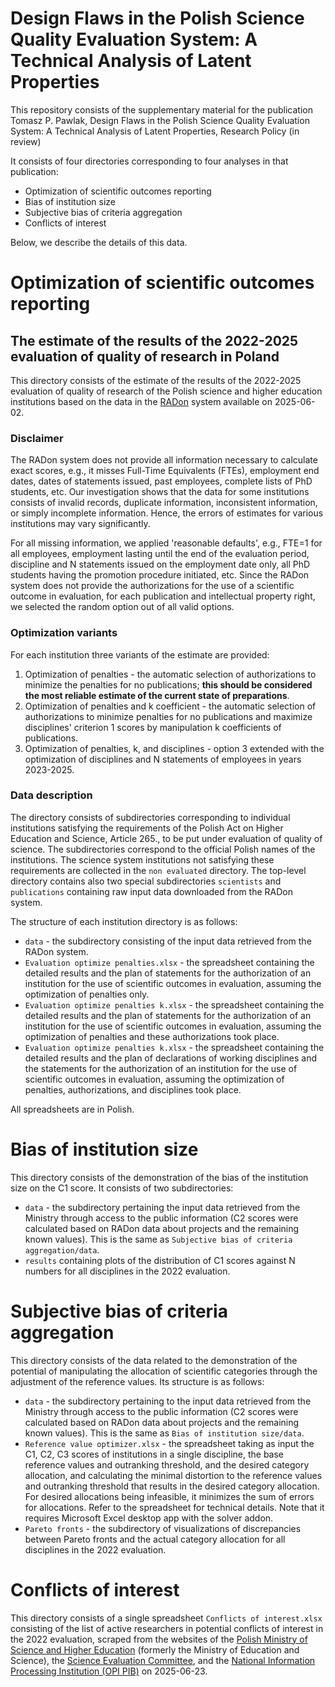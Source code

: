 # Design Flaws in the Polish Science Quality Evaluation System: A Technical Analysis of Latent Properties

This repository consists of the supplementary material for the publication
Tomasz P. Pawlak, Design Flaws in the Polish Science Quality Evaluation System: A Technical Analysis of Latent Properties,
Research Policy (in review)

It consists of four directories corresponding to four analyses in that publication:

* Optimization of scientific outcomes reporting
* Bias of institution size
* Subjective bias of criteria aggregation
* Conflicts of interest

Below, we describe the details of this data.

# Optimization of scientific outcomes reporting

## The estimate of the results of the 2022-2025 evaluation of quality of research in Poland

This directory consists of the estimate of the results of the 2022-2025 evaluation of quality of research of the Polish
science and higher education institutions based on the data in the [RADon](https://radon.nauka.gov.pl) system available
on 2025-06-02.

### Disclaimer

The RADon system does not provide all information necessary to calculate exact scores, e.g., it misses Full-Time
Equivalents (FTEs), employment end dates, dates of statements issued, past employees, complete lists of PhD students,
etc. Our investigation shows that the data for some institutions consists of invalid records, duplicate information,
inconsistent information, or simply incomplete information. Hence, the errors of estimates for various institutions may
vary significantly.

For all missing information, we applied 'reasonable defaults', e.g., FTE=1 for all employees, employment lasting until
the end of the evaluation period, discipline and N statements issued on the employment date only, all PhD students
having the promotion procedure initiated, etc. Since the RADon system does not provide the authorizations for the use
of a scientific outcome in evaluation, for each publication and intellectual property right, we selected the random
option out of all valid options.

### Optimization variants

For each institution three variants of the estimate are provided:

1. Optimization of penalties - the automatic selection of authorizations to minimize the penalties for no publications;
   **this should be considered the most reliable estimate of the current state of preparations**.
2. Optimization of penalties and k coefficient - the automatic selection of authorizations to minimize penalties for
   no publications and maximize disciplines' criterion 1 scores by manipulation k coefficients of publications.
3. Optimization of penalties, k, and disciplines - option 3 extended with the optimization of disciplines and N
   statements of employees in years 2023-2025.

### Data description

The directory consists of subdirectories corresponding to individual institutions satisfying the requirements of the
Polish Act on Higher Education and Science, Article 265., to be put under evaluation of quality of science. The 
subdirectories correspond to the official Polish names of the institutions. The science system institutions not 
satisfying these requirements are collected in the `non evaluated` directory.
The top-level directory contains also two special subdirectories `scientists` and `publications` containing raw input 
data downloaded from the RADon system.

The structure of each institution directory is as follows:

* `data` - the subdirectory consisting of the input data retrieved from the RADon system.
* `Evaluation optimize penalties.xlsx` - the spreadsheet containing the detailed results and the plan of statements 
   for the authorization of an institution for the use of scientific outcomes in evaluation, assuming the optimization 
   of penalties only.
* `Evaluation optimize penalties k.xlsx` - the spreadsheet containing the detailed results and the plan of statements
  for the authorization of an institution for the use of scientific outcomes in evaluation, assuming the optimization
  of penalties and these authorizations took place.
* `Evaluation optimize penalties k.xlsx` - the spreadsheet containing the detailed results and the plan of declarations 
  of working disciplines and the statements for the authorization of an institution for the use of scientific outcomes 
  in evaluation, assuming the optimization of penalties, authorizations, and disciplines took place.

All spreadsheets are in Polish.
  
# Bias of institution size

This directory consists of the demonstration of the bias of the institution size on the C1 score. It consists of two 
subdirectories:

* `data` - the subdirectory pertaining the input data retrieved from the Ministry through access to the public information 
  (C2 scores were calculated based on RADon data about projects and the remaining known values). This is the same as
  `Subjective bias of criteria aggregation/data`.
* `results` containing plots of the distribution of C1 scores against N numbers for all disciplines in the 2022 evaluation.

# Subjective bias of criteria aggregation

This directory consists of the data related to the demonstration of the potential of manipulating the allocation of 
scientific categories through the adjustment of the reference values. Its structure is as follows:

* `data` - the subdirectory pertaining to the input data retrieved from the Ministry through access to the public information
(C2 scores were calculated based on RADon data about projects and the remaining known values). This is the same as 
`Bias of institution size/data`.
* `Reference value optimizer.xlsx` - the spreadsheet taking as input the C1, C2, C3 scores of institutions in a single 
  discipline, the base reference values and outranking threshold, and the desired category allocation, and calculating 
  the minimal distortion to the reference values and outranking threshold that results in the desired category allocation.
  For desired allocations being infeasible, it minimizes the sum of errors for allocations. Refer to the spreadsheet 
  for technical details. Note that it requires Microsoft Excel desktop app with the solver addon.
* `Pareto fronts` - the subdirectory of visualizations of discrepancies between Pareto fronts and the actual category
  allocation for all disciplines in the 2022 evaluation.


# Conflicts of interest

This directory consists of a single spreadsheet `Conflicts of interest.xlsx` consisting of the list of active researchers 
in potential conflicts of interest in the 2022 evaluation, scraped from the websites of 
the [Polish Ministry of Science and Higher Education](https://www.gov.pl/web/science) (formerly the Ministry of Education and Science), 
the [Science Evaluation Committee](https://www.gov.pl/web/nauka/sklad-komisji-ewaluacji-nauki-w-kadencji-2019-2022), 
and the [National Information Processing Institution (OPI PIB)](https://opi.org.pl/en/) on 2025-06-23.

